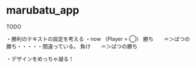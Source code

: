 # marubatu_app

TODO

・勝利のテキストの設定を考える
・now （Player = ◯）
 勝ち　　＝＞ばつの勝ち・・・・・間違っている。
 負け　　＝＞ばつの勝ち


・デザインをめっちゃ凝る！
